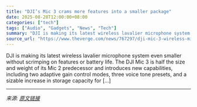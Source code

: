 ```yaml
---
title: "DJI’s Mic 3 crams more features into a smaller package"
date: 2025-08-28T12:00:00+08:00
categories: ["tech"]
tags: ["Audio", "Gadgets", "News", "Tech"]
summary: "DJI is making its latest wireless lavalier microphone system even smaller without scrimping on features or battery life. The DJI Mic 3 is half the size and weight of its Mic 2 predecessor and introduc"
source_url: "https://www.theverge.com/news/767297/dji-mic-3-wireless-microphone-launch"
---
```


DJI is making its latest wireless lavalier microphone system even smaller without scrimping on features or battery life. The DJI Mic 3 is half the size and weight of its Mic 2 predecessor and introduces new capabilities, including two adaptive gain control modes, three voice tone presets, and a sizable increase in storage capacity for [&#8230;]

---

*来源: [原文链接](https://www.theverge.com/news/767297/dji-mic-3-wireless-microphone-launch)*
